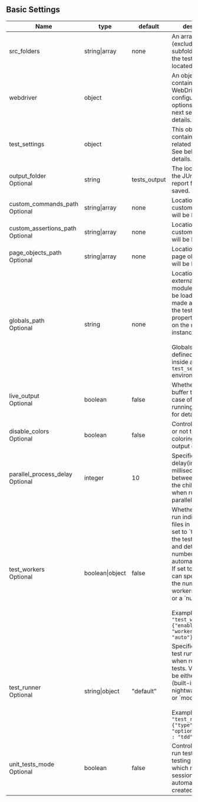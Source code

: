 ## Basic Settings

<table class="table table-bordered table-striped">
  <thead>
   <tr>
     <th style="width: 100px;">Name</th>
     <th style="width: 100px;">type</th>
     <th style="width: 50px;">default</th>
     <th>description</th>
   </tr>
  </thead>
  <tbody>
   <tr>
     <td>src_folders</td>
     <td>string|array</td>
     <td>none</td>
     <td>An array of folders (excluding subfolders) where the tests are located.</td>
   </tr>
  <tr>
    <td>webdriver</td>
    <td>object</td>
    <td></td>
    <td>An object containing WebDriver related configuration options. See the next section for details.</td>
  </tr>
   <tr>
    <td>test_settings</td>
    <td>object</td>
    <td></td>
    <td>This object contains all the test related options. See below for details.</td>
  </tr>
   <tr>
     <td>output_folder <br><span class="optional">Optional</span></td>
     <td>string</td>
     <td>tests_output</td>
     <td>The location where the JUnit XML report files will be saved.</td>
   </tr>
   <tr>
     <td>custom_commands_path <span class="optional">Optional</span></td>
     <td>string|array</td>
     <td>none</td>
     <td>Location(s) where custom commands will be loaded from.</td>
   </tr>
   <tr>
     <td>custom_assertions_path <span class="optional">Optional</span></td>
     <td>string|array</td>
     <td>none</td>
     <td>Location(s) where custom assertions will be loaded from.</td>
   </tr>
   <tr>
    <td>page_objects_path <br><span class="optional">Optional</span></td>
    <td>string|array</td>
    <td>none</td>
    <td>Location(s) where page object files will be loaded from.</td>
  </tr>
   <tr>
     <td>globals_path <br><span class="optional">Optional</span></td>
     <td>string</td>
     <td>none</td>
     <td>Location of an external globals module which will be loaded and made available to the test as a property <code>globals</code> on the main client instance. <br><br>Globals can also be defined/overwritten inside a <code>test_settings</code> environment.</td>
   </tr>
   <tr>
     <td>live_output <br><span class="optional">Optional</span></td>
     <td>boolean</td>
     <td>false</td>
     <td>Whether or not to buffer the output in case of parallel running. See below for details.</td>
   </tr>
   <tr>
     <td>disable_colors <br><span class="optional">Optional</span></td>
     <td>boolean</td>
     <td>false</td>
     <td>Controls whether or not to disable coloring of the cli output globally.</td>
   </tr>
   <tr>
     <td>parallel_process_delay <br><span class="optional">Optional</span></td>
     <td>integer</td>
     <td>10</td>
     <td>Specifies the delay(in milliseconds) between starting the child processes when running in parallel mode.</td>
   </tr>
   <tr>
     <td>test_workers <br><span class="optional">Optional</span></td>
     <td>boolean|object</td>
     <td>false</td>
     <td>Whether or not to run individual test files in parallel. If set to `true`, runs the tests in parallel and determines the number of workers automatically. <br>If set to an object, can specify specify the number of workers as `"auto"` or a `number`.
       <br><br>Example: <code>"test_workers" : {"enabled" : true, "workers" : "auto"}</code></td>
   </tr>
   <tr>
    <td>test_runner <br><span class="optional">Optional</span></td>
    <td>string|object</td>
    <td>"default"</td>
    <td>Specifies which test runner to use when running the tests. Values can be either `default` (built-in nightwatch runner) or `mocha`.  
      <br><br>Example: <code>"test_runner" : {"type" : "mocha", "options" : {"ui" : "tdd"}}</code></td>
    </tr>
     <tr>
       <td>unit_tests_mode <br><span class="optional">Optional</span></td>
       <td>boolean</td>
       <td>false</td>
       <td>Controls whether to run tests in unit testing mode, which means the session will not automatically be created.</td>
     </tr>
  </tbody>
</table>
